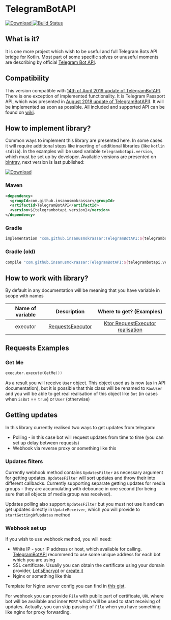 # TelegramBotAPI

[![Download](https://api.bintray.com/packages/insanusmokrassar/StandardRepository/TelegramBotAPI/images/download.svg) ](https://bintray.com/insanusmokrassar/StandardRepository/TelegramBotAPI/_latestVersion)
[![Build Status](https://jenkins.insanusmokrassar.space/buildStatus/icon?job=TelegramBotAPI_master__publishing)](https://jenkins.insanusmokrassar.space/job/TelegramBotAPI_master__publishing/)

## What is it?

It is one more project which wish to be useful and full Telegram Bots API bridge for Kotlin. Most part of some specific
solves or unuseful moments are describing by official [Telegram Bot API](https://core.telegram.org/bots/api).

## Compatibility

This version compatible with [14th of April 2019 update of TelegramBotAPI](https://core.telegram.org/bots/api#april-14-2019). There is one exception of implemented functionality. It is Telegram Passport API, which was presented in [August 2018 update of TelegramBotAPI](https://core.telegram.org/bots/api#august-27-2018)). It will be implemented as soon as possible. All included and supported API
can be found on [wiki](https://github.com/InsanusMokrassar/TelegramBotAPI/wiki/Included-API).

## How to implement library?

Common ways to implement this library are presented here. In some cases it will require additional steps
like inserting of additional libraries (like `kotlin stdlib`). In the examples will be used variable
`telegrambotapi.version`, which must be set up by developer. Available versions are presented on
[bintray](https://bintray.com/insanusmokrassar/StandardRepository/TelegramBotAPI), next version is last published:

[![Download](https://api.bintray.com/packages/insanusmokrassar/StandardRepository/TelegramBotAPI/images/download.svg) ](https://bintray.com/insanusmokrassar/StandardRepository/TelegramBotAPI/_latestVersion)

### Maven

```xml
<dependency>
  <groupId>com.github.insanusmokrassar</groupId>
  <artifactId>TelegramBotAPI</artifactId>
  <version>${telegrambotapi.version}</version>
</dependency>
```

### Gradle

```groovy
implementation "com.github.insanusmokrassar:TelegramBotAPI:${telegrambotapi.version}"
```

### Gradle (old)

```groovy
compile "com.github.insanusmokrassar:TelegramBotAPI:${telegrambotapi.version}"
```

## How to work with library?

By default in any documentation will be meaning that you have variable in scope with names

| Name of variable | Description | Where to get? (Examples) |
|:----------------:|:-----------:|:------------------------:|
| executor | [RequestsExecutor](src/main/kotlin/com/github/insanusmokrassar/TelegramBotAPI/bot/RequestsExecutor.kt) | [Ktor RequestExecutor realisation](src/main/kotlin/com/github/insanusmokrassar/TelegramBotAPI/bot/Ktor/KtorRequestsExecutor.kt) |

## Requests Examples

### Get Me

```kotlin
executor.execute(GetMe())
```

As a result you will receive `User` object. This object used as is now (as in API documentation), but it is possible
that this class will be renamed to `RawUser` and you will be able to get real realisation of this object like `Bot` (in
cases when `isBot` == `true`) or `User` (otherwise)

## Getting updates

In this library currently realised two ways to get updates from telegram:

* Polling - in this case bot will request updates from time to time (you can set up delay between requests)
* Webhook via reverse proxy or something like this

### Updates filters

Currently webhook method contains `UpdatesFilter` as necessary argument for getting updates.
`UpdatesFilter` will sort updates and throw their into different callbacks. Currently supporting
separate getting updates for media groups - they are accumulating with debounce in one second
(for being sure that all objects of media group was received).

Updates polling also support `UpdatesFilter` but you must not use it and can get updates directly
in `UpdateReceiver`, which you will provide to `startGettingOfUpdates` method

### Webhook set up

If you wish to use webhook method, you will need:

* White IP - your IP address or host, which available for calling. [TelegramBotAPI](https://core.telegram.org/bots/api#setwebhook)
recommend to use some unique address for each bot which you are using
* SSL certificate. Usually you can obtain the certificate using your domain provider, [Let'sEncrypt](https://letsencrypt.org/) or [create it](https://core.telegram.org/bots/self-signed)
* Nginx or something like this

Template for Nginx server config you can find in [this gist](https://gist.github.com/InsanusMokrassar/fcc6e09cebd07e46e8f0fdec234750c4#file-nginxssl-conf).

For webhook you can provide `File` with public part of certificate, `URL` where bot will be available and inner `PORT` which
will be used to start receiving of updates. Actually, you can skip passing of `File` when you have something like
nginx for proxy forwarding.
